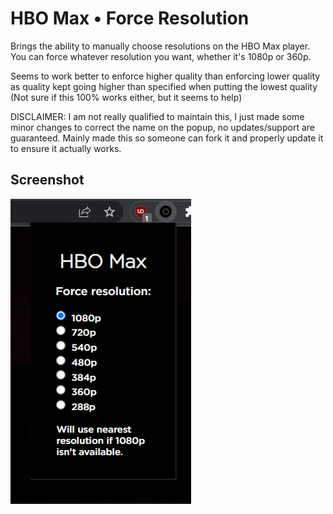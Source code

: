 # HBO Max • Force Resolution
Brings the ability to manually choose resolutions on the HBO Max player. You can force whatever resolution you want, whether it's 1080p or 360p.

Seems to work better to enforce higher quality than enforcing lower quality as quality kept going higher than specified when putting the lowest quality (Not sure if this 100% works either, but it seems to help)

DISCLAIMER: I am not really qualified to maintain this, I just made some minor changes to correct the name on the popup, no updates/support are guaranteed. Mainly made this so someone can fork it and properly update it to ensure it actually works.

## Screenshot
![Screenshot](/screenshot.png?raw=true)
